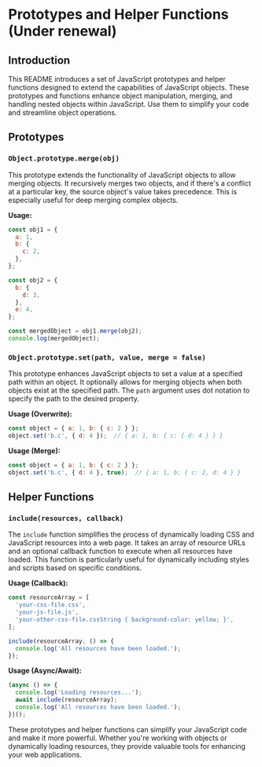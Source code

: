 # Prototypes and Helper Functions (Under renewal)

## Introduction

This README introduces a set of JavaScript prototypes and helper functions designed to extend the capabilities of JavaScript objects. These prototypes and functions enhance object manipulation, merging, and handling nested objects within JavaScript. Use them to simplify your code and streamline object operations.

## Prototypes

### `Object.prototype.merge(obj)`

This prototype extends the functionality of JavaScript objects to allow merging objects. It recursively merges two objects, and if there's a conflict at a particular key, the source object's value takes precedence. This is especially useful for deep merging complex objects.

**Usage:**

```javascript
const obj1 = {
  a: 1,
  b: {
    c: 2,
  },
};

const obj2 = {
  b: {
    d: 3,
  },
  e: 4,
};

const mergedObject = obj1.merge(obj2);
console.log(mergedObject);
```

### `Object.prototype.set(path, value, merge = false)`

This prototype enhances JavaScript objects to set a value at a specified path within an object. It optionally allows for merging objects when both objects exist at the specified path. The `path` argument uses dot notation to specify the path to the desired property.

**Usage (Overwrite):**

```javascript
const object = { a: 1, b: { c: 2 } };
object.set('b.c', { d: 4 });  // { a: 1, b: { c: { d: 4 } } }
```

**Usage (Merge):**

```javascript
const object = { a: 1, b: { c: 2 } };
object.set('b.c', { d: 4 }, true);  // { a: 1, b: { c: 2, d: 4 } }
```

## Helper Functions

### `include(resources, callback)`

The `include` function simplifies the process of dynamically loading CSS and JavaScript resources into a web page. It takes an array of resource URLs and an optional callback function to execute when all resources have loaded. This function is particularly useful for dynamically including styles and scripts based on specific conditions.

**Usage (Callback):**

```javascript
const resourceArray = [
  'your-css-file.css',
  'your-js-file.js',
  'your-other-css-file.cssString { background-color: yellow; }',
];

include(resourceArray, () => {
  console.log('All resources have been loaded.');
});
```

**Usage (Async/Await):**

```javascript
(async () => {
  console.log('Loading resources...');
  await include(resourceArray);
  console.log('All resources have been loaded.');
})();
```

These prototypes and helper functions can simplify your JavaScript code and make it more powerful. Whether you're working with objects or dynamically loading resources, they provide valuable tools for enhancing your web applications.
